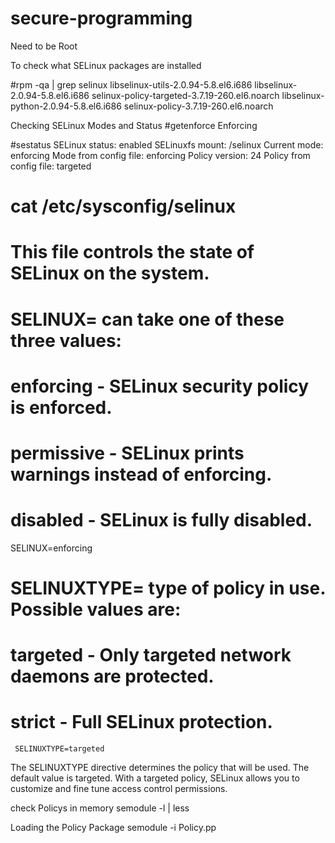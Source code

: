 secure-programming
==================

Need to be Root

To check what SELinux packages are installed 

#rpm -qa | grep selinux
libselinux-utils-2.0.94-5.8.el6.i686
libselinux-2.0.94-5.8.el6.i686
selinux-policy-targeted-3.7.19-260.el6.noarch
libselinux-python-2.0.94-5.8.el6.i686
selinux-policy-3.7.19-260.el6.noarch

Checking SELinux Modes and Status
#getenforce
Enforcing

#sestatus
SELinux status:                 enabled
SELinuxfs mount:                /selinux
Current mode:                   enforcing
Mode from config file:          enforcing
Policy version:                 24
Policy from config file:        targeted


# cat /etc/sysconfig/selinux
# This file controls the state of SELinux on the system.
# SELINUX= can take one of these three values:
#	enforcing - SELinux security policy is enforced.
#	permissive - SELinux prints warnings instead of enforcing.
#	disabled - SELinux is fully disabled.
SELINUX=enforcing
# SELINUXTYPE= type of policy in use. Possible values are:
#	targeted - Only targeted network daemons are protected.
#	strict - Full SELinux protection.
     SELINUXTYPE=targeted

The SELINUXTYPE directive determines the policy that will be used. The default value is targeted. With a targeted policy, SELinux allows you to customize and fine tune access control permissions. 

check Policys in memory
semodule -l | less

Loading the Policy Package
semodule -i Policy.pp


